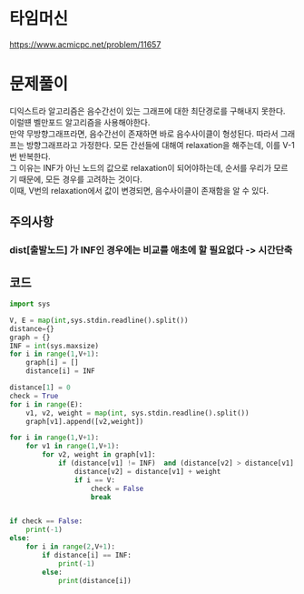# 타임머신
https://www.acmicpc.net/problem/11657

# 문제풀이
디익스트라 알고리즘은 음수간선이 있는 그래프에 대한 최단경로를 구해내지 못한다.  
이럴떈 벨만포드 알고리즘을 사용해야한다.  
만약 무방향그래프라면, 음수간선이 존재하면 바로 음수사이클이 형성된다. 따라서 그래프는 방향그래프라고 가정한다. 
모든 간선들에 대해여 relaxation을 해주는데, 이를 V-1번 반복한다.  
그 이유는 INF가 아닌 노드의 값으로 relaxation이 되어야하는데, 순서를 우리가 모르기 때문에, 모든 경우를 고려하는 것이다.  
이때, V번의 relaxation에서 값이 변경되면, 음수사이클이 존재함을 알 수 있다.  

## 주의사항
### dist[출발노드] 가 INF인 경우에는 비교를 애초에 할 필요없다 -> 시간단축 

## 코드
```python
import sys

V, E = map(int,sys.stdin.readline().split())
distance={}
graph = {}
INF = int(sys.maxsize)
for i in range(1,V+1):
    graph[i] = []
    distance[i] = INF

distance[1] = 0
check = True
for i in range(E):
    v1, v2, weight = map(int, sys.stdin.readline().split())
    graph[v1].append([v2,weight])

for i in range(1,V+1):
    for v1 in range(1,V+1):
        for v2, weight in graph[v1]:
            if (distance[v1] != INF)  and (distance[v2] > distance[v1] + weight):
                distance[v2] = distance[v1] + weight
                if i == V:
                    check = False
                    break


if check == False:
    print(-1)
else:
    for i in range(2,V+1):
        if distance[i] == INF:
            print(-1)
        else:            
            print(distance[i])

```
